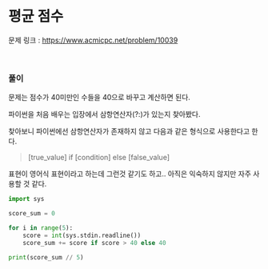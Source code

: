 평균 점수
===

문제 링크 : https://www.acmicpc.net/problem/10039

<br>

### 풀이

문제는 점수가 40미만인 수들을 40으로 바꾸고 계산하면 된다.

파이썬을 처음 배우는 입장에서 삼항연산자(?:)가 있는지 찾아봤다.

찾아보니 파이썬에선 삼항연산자가 존재하지 않고 다음과 같은 형식으로 사용한다고 한다.

> [true_value] if [condition] else [false_value]

표현이 영어식 표현이라고 하는데 그런것 같기도 하고.. 아직은 익숙하지 않지만 자주 사용할 것 같다.

```Python
import sys

score_sum = 0

for i in range(5):
    score = int(sys.stdin.readline())
    score_sum += score if score > 40 else 40

print(score_sum // 5)

```